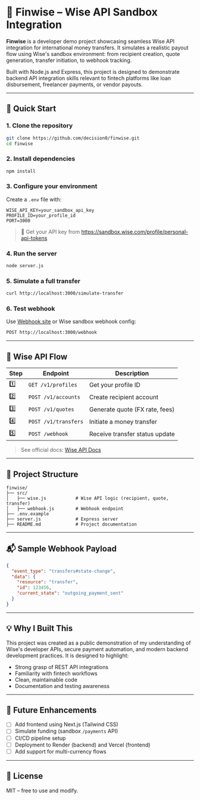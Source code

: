# 💸 Finwise – Wise API Sandbox Integration

**Finwise** is a developer demo project showcasing seamless Wise API integration for international money transfers. It simulates a realistic payout flow using Wise's sandbox environment: from recipient creation, quote generation, transfer initiation, to webhook tracking.

Built with Node.js and Express, this project is designed to demonstrate backend API integration skills relevant to fintech platforms like loan disbursement, freelancer payments, or vendor payouts.

---

## 🚀 Quick Start

### 1. Clone the repository

```bash
git clone https://github.com/decision0/finwise.git
cd finwise
```

### 2. Install dependencies

```bash
npm install
```

### 3. Configure your environment

Create a `.env` file with:

```env
WISE_API_KEY=your_sandbox_api_key
PROFILE_ID=your_profile_id
PORT=3000
```

> 🧪 Get your API key from https://sandbox.wise.com/profile/personal-api-tokens

### 4. Run the server

```bash
node server.js
```

### 5. Simulate a full transfer

```bash
curl http://localhost:3000/simulate-transfer
```

### 6. Test webhook

Use [Webhook.site](https://webhook.site) or Wise sandbox webhook config:

```bash
POST http://localhost:3000/webhook
```

---

## 🔁 Wise API Flow

| Step | Endpoint             | Description                    |
| ---- | -------------------- | ------------------------------ |
| 1️⃣   | `GET /v1/profiles`   | Get your profile ID            |
| 2️⃣   | `POST /v1/accounts`  | Create recipient account       |
| 3️⃣   | `POST /v1/quotes`    | Generate quote (FX rate, fees) |
| 4️⃣   | `POST /v1/transfers` | Initiate a money transfer      |
| 5️⃣   | `POST /webhook`      | Receive transfer status update |

> See official docs: [Wise API Docs](https://docs.wise.com/api-docs/api-reference)

---

## 📂 Project Structure

```
finwise/
├── src/
│   ├── wise.js           # Wise API logic (recipient, quote, transfer)
│   ├── webhook.js        # Webhook endpoint
├── .env.example
├── server.js             # Express server
├── README.md             # Project documentation
```

---

## 📬 Sample Webhook Payload

```json
{
  "event_type": "transfers#state-change",
  "data": {
    "resource": "transfer",
    "id": 123456,
    "current_state": "outgoing_payment_sent"
  }
}
```

---

## 💡 Why I Built This

This project was created as a public demonstration of my understanding of Wise's developer APIs, secure payment automation, and modern backend development practices. It is designed to highlight:

- Strong grasp of REST API integrations
- Familiarity with fintech workflows
- Clean, maintainable code
- Documentation and testing awareness

---

## 🧠 Future Enhancements

- [ ] Add frontend using Next.js (Tailwind CSS)
- [ ] Simulate funding (sandbox `/payments` API)
- [ ] CI/CD pipeline setup
- [ ] Deployment to Render (backend) and Vercel (frontend)
- [ ] Add support for multi-currency flows

---

## 📄 License

MIT – free to use and modify.
